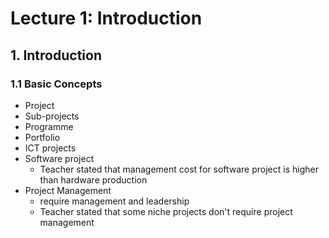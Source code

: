 # Lecture 1: Introduction

## 1. Introduction

### 1.1 Basic Concepts

- Project
- Sub-projects
- Programme
- Portfolio
- ICT projects
- Software project
  - Teacher stated that management cost for software project is higher than hardware production
- Project Management
  - require management and leadership
  - Teacher stated that some niche projects don't require project management

